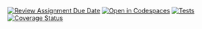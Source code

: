 [![Review Assignment Due Date](https://classroom.github.com/assets/deadline-readme-button-22041afd0340ce965d47ae6ef1cefeee28c7c493a6346c4f15d667ab976d596c.svg)](https://classroom.github.com/a/FTPDI46d)
[![Open in Codespaces](https://classroom.github.com/assets/launch-codespace-2972f46106e565e64193e422d61a12cf1da4916b45550586e14ef0a7c637dd04.svg)](https://classroom.github.com/open-in-codespaces?assignment_repo_id=18364211)
[![Tests](https://github.com/ULL-ESIT-INF-DSI-2425/prct05-objects-classes-interfaces-ikerdiazcabrera/actions/workflows/ci.yml/badge.svg)](https://github.com/ULL-ESIT-INF-DSI-2425/prct05-objects-classes-interfaces-ikerdiazcabrera/actions/workflows/ci.yml)
[![Coverage Status](https://coveralls.io/repos/github/ULL-ESIT-INF-DSI-2425/prct06-generics-solid-ikerdiazcabrera/badge.svg?branch=main)](https://coveralls.io/github/ULL-ESIT-INF-DSI-2425/prct06-generics-solid-ikerdiazcabrera?branch=main)